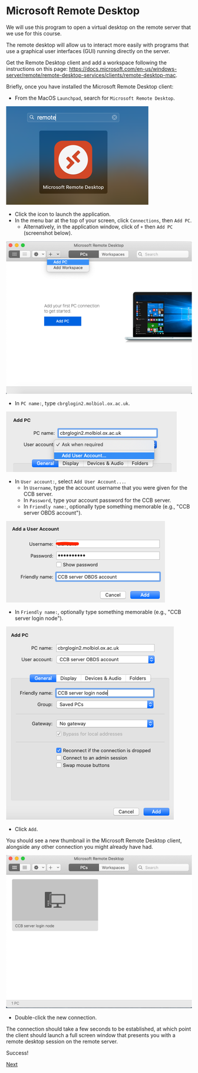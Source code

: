 # Microsoft Remote Desktop

We will use this program to open a virtual desktop
on the remote server that we use for this course.

The remote desktop will allow us to interact more easily with programs
that use a graphical user interfaces (GUI) running directly on the server.

Get the Remote Desktop client and add a workspace following the instructions on this page: 
<https://docs.microsoft.com/en-us/windows-server/remote/remote-desktop-services/clients/remote-desktop-mac>.

Briefly, once you have installed the Microsoft Remote Desktop client:

- From the MacOS `Launchpad`, search for `Microsoft Remote Desktop`.

<img src="img/launchpad-microsoft-remote-desktop.png">

- Click the icon to launch the application.
- In the menu bar at the top of your screen, click `Connections`, then `Add PC`.
  + Alternatively, in the application window, click of `+` then `Add PC` (screenshot below).

<img src="img/remote-desktop-add-pc.png">

- In `PC name:`, type `cbrglogin2.molbiol.ox.ac.uk`.

<img src="img/remote-desktop-add-user.png">

- In `User account:`, select `Add User Account...`.
  + In `Username`, type the account username that you were given for the CCB server.
  + In `Password`, type your account password for the CCB server.
  + In `Friendly name:`, optionally type something memorable (e.g., "CCB server OBDS account").

<img src="img/remote-desktop-user-configuration.png">

- In `Friendly name:`, optionally type something memorable (e.g., "CCB server login node").

<img src="img/remote-desktop-full-configuration.png">

- Click `Add`.

You should see a new thumbnail in the Microsoft Remote Desktop client,
alongside any other connection you might already have had.

<img src="img/remote-desktop-list.png">

- Double-click the new connection.

The connection should take a few seconds to be established,
at which point the client should launch a full screen window
that presents you with a remote desktop session on the remote server.

Success!

[Next](filezilla.md)
